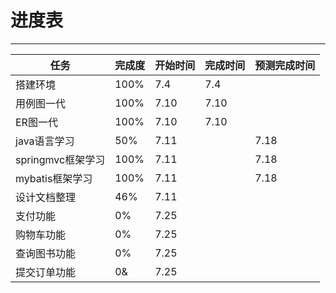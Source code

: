 # 进度表
---------------
|任务 | 完成度 | 开始时间 | 完成时间 | 预测完成时间|
|-----|-----|-----|-----|-----|
|搭建环境 | 100% | 7.4 | 7.4 |    |
|用例图一代 | 100% | 7.10 | 7.10|    |
|ER图一代 | 100% | 7.10 |7.10 |     |
|java语言学习 | 50% | 7.11 |   | 7.18 |
|springmvc框架学习 | 100% | 7.11 |    | 7.18 |
|mybatis框架学习 | 100% | 7.11 |    | 7.18 |
|设计文档整理 | 46% | 7.11 |     |    |
|支付功能 | 0% | 7.25 |      |     |
|购物车功能 | 0% | 7.25 |    |     |
|查询图书功能 | 0% | 7.25 |   |   |
|提交订单功能 | 0& | 7.25 |     |     |
